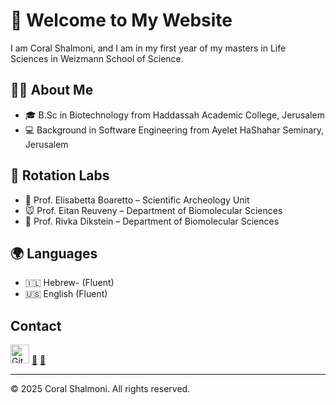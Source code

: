 <head>
  <link rel="stylesheet" type="text/css" href="assets/css/style.css">
</head>

# 🌸 Welcome to My Website
I am Coral Shalmoni, and I am in my first year of my masters in Life Sciences in Weizmann School of Science.

## 👩‍🔬 About Me 
* 🎓 B.Sc in Biotechnology from Haddassah Academic College, Jerusalem
* 💻 Background in Software Engineering from Ayelet HaShahar Seminary, Jerusalem

## 🧪 Rotation Labs
* 🔬 Prof. Elisabetta Boaretto – Scientific Archeology Unit  
* 🐭 Prof. Eitan Reuveny – Department of Biomolecular Sciences  
* 🧬 Prof. Rivka Dikstein – Department of Biomolecular Sciences

## 🌍 Languages
* 🇮🇱 Hebrew- (Fluent)
* 🇺🇸 English (Fluent)

## Contact
[<img src="https://github.githubassets.com/images/modules/logos_page/GitHub-Mark.png" alt="GitHub" width="30">](https://github.com/CoralShalmoni)
[📝](https://github.com/CoralShalmoni/python-course-assignments)
[📧](mailto:coralshalmoni@gmail.com)

---

<footer>
  &copy; 2025 Coral Shalmoni. All rights reserved.
</footer>
